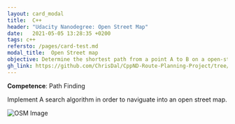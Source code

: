 ```yaml
---
layout: card_modal
title:  C++
header: "Udacity Nanodegree: Open Street Map"
date:   2021-05-05 13:28:35 +0200
tags: c++
refersto: /pages/card-test.md
modal_title:  Open Street map
objective: Determine the shortest path from a point A to B on a open-street map
gh_link: https://github.com/ChrisDal/CppND-Route-Planning-Project/tree/master/src
---
```


__Competence__: Path Finding 

Implement A search algorithm in order to naviguate into an open street map. 

![OSM Image]({{site.baseurl}}/images/OSM_toulouse_MDC.png "Algorithm on OpenStreetMap Toulouse")
